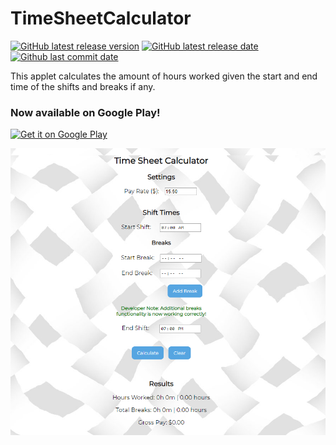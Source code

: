 # TimeSheetCalculator

[![GitHub latest release version](https://img.shields.io/github/release/lyjacky11/TimeSheetCalculator.svg?label=Latest&maxAge=600)](https://github.com/lyjacky11/TimeSheetCalculator/releases/latest)
[![GitHub latest release date](https://img.shields.io/github/release-date/lyjacky11/TimeSheetCalculator.svg?label=Released&maxAge=600)](https://github.com/lyjacky11/TimeSheetCalculator/releases/latest)
[![Github last commit date](https://img.shields.io/github/last-commit/lyjacky11/TimeSheetCalculator.svg?label=Updated&maxAge=600)](https://github.com/lyjacky11/TimeSheetCalculator/commits)  

This applet calculates the amount of hours worked given the start and end time of the shifts and breaks if any.

### Now available on Google Play!

<a href='https://go.lyjacky11.me/timesheet' target="_blank"><img alt='Get it on Google Play' src='https://play.google.com/intl/en_us/badges/images/generic/en_badge_web_generic.png' width="175px"/></a>

![Screenshot](screenshot-image.png)
